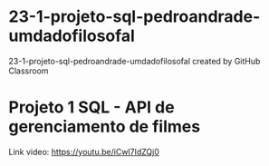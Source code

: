 # 23-1-projeto-sql-pedroandrade-umdadofilosofal
23-1-projeto-sql-pedroandrade-umdadofilosofal created by GitHub Classroom


# Projeto 1 SQL - API de gerenciamento de filmes 

Link video: https://youtu.be/iCwl7IdZQj0
